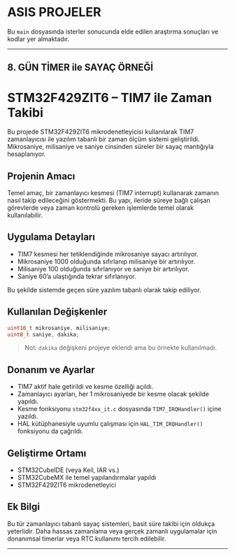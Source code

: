# ASIS PROJELER

Bu `main` dosyasında isterler sonucunda elde edilen araştırma sonuçları ve kodlar yer almaktadır.

---

## 8. GÜN TİMER ile SAYAÇ ÖRNEĞİ


# STM32F429ZIT6 – TIM7 ile Zaman Takibi

Bu projede STM32F429ZIT6 mikrodenetleyicisi kullanılarak TIM7 zamanlayıcısı ile yazılım tabanlı bir zaman ölçüm sistemi geliştirildi. Mikrosaniye, milisaniye ve saniye cinsinden süreler bir sayaç mantığıyla hesaplanıyor.

## Projenin Amacı

Temel amaç, bir zamanlayıcı kesmesi (TIM7 interrupt) kullanarak zamanın nasıl takip edileceğini göstermekti. Bu yapı, ileride süreye bağlı çalışan görevlerde veya zaman kontrolü gereken işlemlerde temel olarak kullanılabilir.

## Uygulama Detayları

* TIM7 kesmesi her tetiklendiğinde mikrosaniye sayacı artırılıyor.
* Mikrosaniye 1000 olduğunda sıfırlanıp milisaniye bir artırılıyor.
* Milisaniye 100 olduğunda sıfırlanıyor ve saniye bir artırılıyor.
* Saniye 60’a ulaştığında tekrar sıfırlanıyor.

Bu şekilde sistemde geçen süre yazılım tabanlı olarak takip ediliyor.

## Kullanılan Değişkenler

```c
uint16_t mikrosaniye, milisaniye;
uint8_t saniye, dakika;
```

> Not: `dakika` değişkeni projeye eklendi ama bu örnekte kullanılmadı.

## Donanım ve Ayarlar

* TIM7 aktif hale getirildi ve kesme özelliği açıldı.
* Zamanlayıcı ayarları, her 1 mikrosaniyede bir kesme olacak şekilde yapıldı.
* Kesme fonksiyonu `stm32f4xx_it.c` dosyasında `TIM7_IRQHandler()` içine yazıldı.
* HAL kütüphanesiyle uyumlu çalışması için `HAL_TIM_IRQHandler()` fonksiyonu da çağrıldı.

## Geliştirme Ortamı

* STM32CubeIDE (veya Keil, IAR vs.)
* STM32CubeMX ile temel yapılandırmalar yapıldı
* STM32F429ZIT6 mikrodenetleyici

## Ek Bilgi

Bu tür zamanlayıcı tabanlı sayaç sistemleri, basit süre takibi için oldukça yeterlidir. Daha hassas zamanlama veya gerçek zamanlı uygulamalar için donanımsal timerlar veya RTC kullanımı tercih edilebilir.

---

